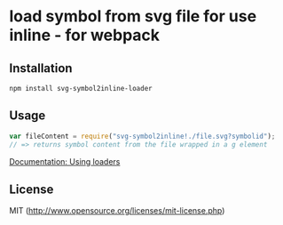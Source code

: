 # load symbol from svg file for use inline - for webpack

## Installation

`npm install svg-symbol2inline-loader`

## Usage

``` javascript
var fileContent = require("svg-symbol2inline!./file.svg?symbolid");
// => returns symbol content from the file wrapped in a g element
```

[Documentation: Using loaders](http://webpack.github.io/docs/using-loaders.html)

## License

MIT (http://www.opensource.org/licenses/mit-license.php)